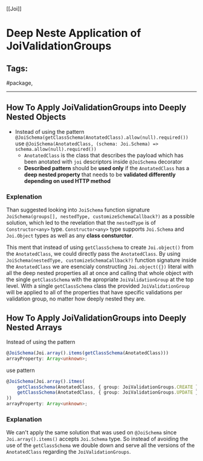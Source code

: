 [[Joi]]

# Deep Neste Application of JoiValidationGroups

## Tags:
#package,

---

## How To Apply JoiValidationGroups into Deeply Nested Objects
- Instead of using the pattern `@JoiSchema(getClassSchema(AnotatedClass).allow(null).required())` use `@JoiSchema(AnotatedClass, (schema: Joi.Schema) => schema.allow(null).required())`
	- `AnotatedClass` is the class that describes the payload which has been anotated with `joi` descriptors inside `@JoiSchema` decorator
	- **Described pattern** should be **used only** if the `AnotatedClass` has a **deep nested property** that needs to be **validated differently depending on used HTTP method**

### Explenation
Than suggested looking into `JoiSchema` function signature `JoiSchema(groups[], nestedType, customizeSchemaCallback?)` as a possible solution, which led to the revelation that the `nestedType` is of `Constructor<any>` type. `Constructor<any>` type supports `Joi.Schema` and `Joi.Object` types as well as any **class consturctor**.

This ment that instead of using `getClassSchema` to create `Joi.object()` from the `AnotatedClass`, we could directly pass the `AnotatedClass`. By using `JoiSchema(nestedType, customizeSchemaCallback?)` function signature inside the `AnotatedClass` we are esencialy constructing `Joi.object({})` literal with all the deep nested properties all at once and calling that whole object with the single `getClassSchema` with the apropriate `JoiValidationGroup` at the top level. With a single `getClassSchema` class the provided `JoiValidationGroup` will be applied to all of the properties that have specific validations per validation group, no matter how deeply nested they are.

## How To Apply JoiValidationGroups into Deeply Nested Arrays
Instead of using the pattern 
 ```ts
@JoiSchema(Joi.array().items(getClassSchema(AnotatedClass)))
arrayProperty: Array<unknown>;
```
use pattern
```ts
@JoiSchema(Joi.array().itmes(
	getClassSchema(AnotatedClass, { group: JoiValidationGroups.CREATE }),
	getClassSchema(AnotatedClass, { group: JoiValidationGroups.UPDATE })
))
arrayProperty: Array<unknown>;
```

### Explanation
We can't apply the same solution that was used on `@JoiSchema` since `Joi.array().items()` accepts `Joi.Schema` type. So instead of avoiding the use of the `getClassSchema` we double down and serve all the versions of the `AnotatedClass` regarding the `JoiValidationGroups`. 